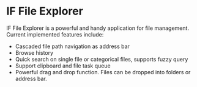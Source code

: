 IF File Explorer
==========

IF File Explorer is a powerful and handy application for file management.  
Current implemented features include:
 * Cascaded file path navigation as address bar 
 * Browse history							 
 * Quick search on single file or categorical files, supports fuzzy query 
 * Support clipboard and file task queue 
 * Powerful drag and drop function. Files can be dropped into folders or address bar.
